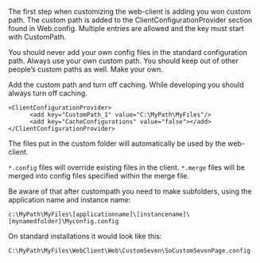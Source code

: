<properties date="2016-06-24"
SortOrder="17"
/>

The first step when customizing the web-client is adding you won custom path. The custom path is added to the ClientConfigurationProvider section found in Web.config.  Multiple entries are allowed and the key must start with CustomPath.

You should never add your own config files in the standard configuration path. Always use your own custom path. You should keep out of other people’s custom paths as well. Make your own.

 

Add the custom path and turn off caching. While developing you should always turn off caching.

```
<ClientConfigurationProvider>
      <add key="CustomPath_1" value="C:\MyPath\MyFiles"/>
      <add key="CacheConfigurations" value="false"></add>
</ClientConfigurationProvider>
```

The files put in the custom folder will automatically be used by the web-client.

`*.config` files will override existing files in the client. `*.merge` files will be merged into config files specified within the merge file.

Be aware of that after custompath you need to make subfolders, using the application name and instance name:

`c:\MyPath\MyFiles\[applicationname]\[instancename]\[mynamedfolder]\Myconfig.config`

On standard installations it would look like this:

`C:\MyPath\MyFiles\WebClient\Web\CustomSeven\SoCustomSevenPage.config`
